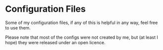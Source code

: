 Configuration Files
============

Some of my configuration files, if any of this is helpful in any way, feel free
to use them.

Please note that most of the configs were not created by me, but (at least I
hope) they were released under an open licence.

